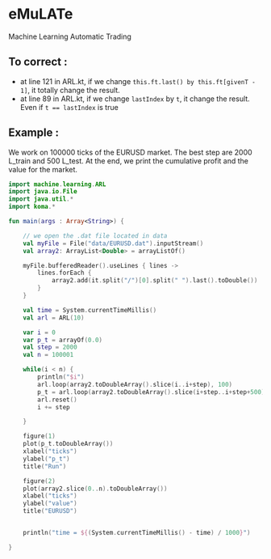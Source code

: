 # eMuLATe
Machine Learning Automatic Trading

## To correct :
* at line 121 in ARL.kt, if we change `this.ft.last() by this.ft[givenT - 1]`, it totally change the result.
* at line 89 in ARL.kt, if we change `lastIndex` by `t`, it change the result. Even if `t == lastIndex` is true

## Example :

We work on 100000 ticks of the EURUSD market. The best step are 2000 L_train and 500 L_test. At the end, we print the cumulative profit and the value for the market.

```kotlin
import machine.learning.ARL
import java.io.File
import java.util.*
import koma.*

fun main(args : Array<String>) {

    // we open the .dat file located in data
    val myFile = File("data/EURUSD.dat").inputStream()
    val array2: ArrayList<Double> = arrayListOf()

    myFile.bufferedReader().useLines { lines ->
        lines.forEach {
            array2.add(it.split("/")[0].split(" ").last().toDouble())
        }
    }

    val time = System.currentTimeMillis()
    val arl = ARL(10)

    var i = 0
    var p_t = arrayOf(0.0)
    val step = 2000
    val n = 100001

    while(i < n) {
        println("$i")
        arl.loop(array2.toDoubleArray().slice(i..i+step), 100)
        p_t = arl.loop(array2.toDoubleArray().slice(i+step..i+step+500), 100, p_t)
        arl.reset()
        i += step

    }

    figure(1)
    plot(p_t.toDoubleArray())
    xlabel("ticks")
    ylabel("p_t")
    title("Run")

    figure(2)
    plot(array2.slice(0..n).toDoubleArray())
    xlabel("ticks")
    ylabel("value")
    title("EURUSD")


    println("time = ${(System.currentTimeMillis() - time) / 1000}")

}
```

